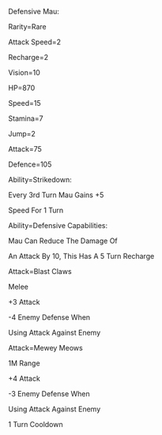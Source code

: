 Defensive Mau:

Rarity=Rare

Attack Speed=2

Recharge=2

Vision=10

HP=870

Speed=15

Stamina=7

Jump=2

Attack=75

Defence=105

Ability=Strikedown:

Every 3rd Turn Mau Gains +5

Speed For 1 Turn

Ability=Defensive Capabilities:

Mau Can Reduce The Damage Of 

An Attack By 10, This Has A 5 Turn Recharge

Attack=Blast Claws

Melee

+3 Attack 

-4 Enemy Defense When

Using Attack Against Enemy

Attack=Mewey Meows

1M Range

+4 Attack

-3 Enemy Defense When

Using Attack Against Enemy

1 Turn Cooldown
